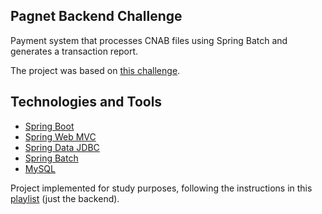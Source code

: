 ## Pagnet Backend Challenge

Payment system that processes CNAB files using Spring Batch and generates a transaction report.

The project was based on [this challenge](https://github.com/Pagnet/desafio-back-end/tree/master).

## Technologies and Tools

- [Spring Boot](https://spring.io/projects/spring-boot)
- [Spring Web MVC](https://docs.spring.io/spring-framework/reference/web/webmvc.html)
- [Spring Data JDBC](https://spring.io/projects/spring-data-jdbc)
- [Spring Batch](https://spring.io/projects/spring-batch)
- [MySQL](https://www.mysql.com)

Project implemented for study purposes, following the instructions in this [playlist](https://www.youtube.com/playlist?list=PLiFLtuN04BS1c-JvhKFxYyeD-GVtnwUcx) (just the backend).